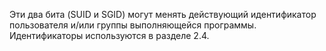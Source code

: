 Эти два бита (SUID и SGID) могут менять действующий идентификатор пользователя и/или группы выполняющейся программы. Идентификаторы используются в разделе 2.4.
